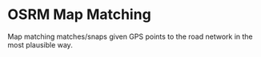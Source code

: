 # OSRM Map Matching
Map matching matches/snaps given GPS points to the road network in the most plausible way.


